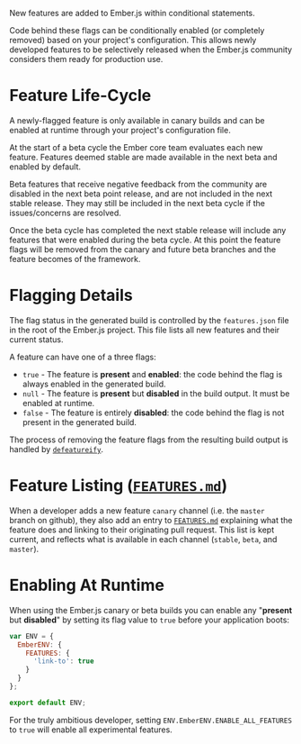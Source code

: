 New features are added to Ember.js within conditional statements.

Code behind these flags can be conditionally enabled
(or completely removed) based on your project's configuration. This
allows newly developed features to be selectively released when the
Ember.js community considers them ready for production use.

# Feature Life-Cycle
A newly-flagged feature is only available in canary builds and can be enabled
at runtime through your project's configuration file.

At the start of a beta cycle the Ember core team evaluates each new feature.
Features deemed stable are made available in the next beta and enabled by default.

Beta features that receive negative feedback from the community are disabled in the next beta point
release, and are not included in the next stable release. They may still be included
in the next beta cycle if the issues/concerns are resolved.

Once the beta cycle has completed the next stable release will include any features that
were enabled during the beta cycle. At this point the feature flags will be removed from
the canary and future beta branches and the feature becomes of the framework.

# Flagging Details
The flag status in the generated build is controlled by the `features.json`
file in the root of the Ember.js project. This file lists all new features and their current status.

A feature can have one of a three flags:

* `true` - The feature is **present** and **enabled**: the code behind the flag is always enabled in
  the generated build.
* `null` - The feature is **present** but **disabled** in the build output. It must be enabled at
  runtime.
* `false` - The feature is entirely **disabled**: the code behind the flag is not present in
  the generated build.

The process of removing the feature flags from the resulting build output is
handled by [`defeatureify`](https://github.com/thomasboyt/defeatureify).

# Feature Listing ([`FEATURES.md`](https://github.com/emberjs/ember.js/blob/master/FEATURES.md))

When a developer adds a new feature `canary` channel (i.e. the `master` branch on github), they
also add an entry to [`FEATURES.md`](https://github.com/emberjs/ember.js/blob/master/FEATURES.md)
explaining what the feature does and linking to their originating pull request.
This list is kept current, and reflects what is available in each channel
(`stable`, `beta`, and `master`).

# Enabling At Runtime
When using the Ember.js canary or beta builds you can enable any "**present** but **disabled**"
by setting its flag value to `true` before your application boots:

```config/environment.js
var ENV = {
  EmberENV: {
    FEATURES: {
      'link-to': true
    }
  }
};

export default ENV;
```

For the truly ambitious developer, setting `ENV.EmberENV.ENABLE_ALL_FEATURES` to `true` will enable all
experimental features.
